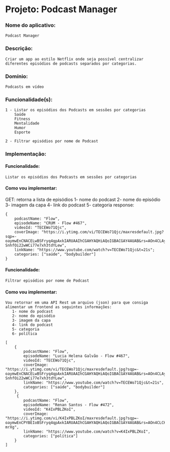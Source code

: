 # Projeto: Podcast Manager

### Nome do aplicativo: 
    Podcast Manager

### Descrição: 
    Criar um app ao estilo Netflix onde seja possível centralizar diferentes episódios de podcasts separados por categorias.

### Domínio:
    Podcasts em vídeo

### Funcionalidade(s):

    1 - Listar os episódios dos Podcasts em sessões por categorias
        Saúde
        Fitness
        Mentalidade
        Humor
        Esporte

    2 - Filtrar episódios por nome de Podcast

### Implementação:
#### Funcionalidade: 
    Listar os episódios dos Podcasts em sessões por categorias

#### Como vou implementar:
   GET: retorna a lista de episódios
       1- nome do podcast
       2- nome do episódio
       3- imagem da capa
       4- link do podcast
       5- categoria
    response:
    
    {
        podcastName: "Flow",
        episodeName: "CRUM - Flow #467",
        videoId: "TECEWo71Qjc",
        coverImage: "https://i.ytimg.com/vi/TECEWo71Qjc/maxresdefault.jpg?sqp=-oaymwEnCNACELwBSFryq4qpAxkIARUAAIhCGAHYAQHiAQoIGBACGAY4AUAB&rs=AOn4CLAy-SnhfOi22wWCi77e7xh3tdYLew",
        linkName: "https://www.youtube.com/watch?v=TECEWo71Qjc&t=21s";
        categories: ["saúde", "bodybuilder"]
    }


#### Funcionalidade: 
    Filtrar episódios por nome de Podcast

#### Como vou implementar:
    Vou retornar em uma API Rest um arquivo (json) para que consiga alimentar um frontend as seguintes informações:
       1- nome do podcast
       2- nome do episódio
       3- imagem da capa
       4- link do podcast
       5- categoria
       6- política

    [
        {
            podcastName: "Flow",
            episodeName: "Lucia Helena Galvão - Flow #467",
            videoId: "TECEWo71Qjc",
            coverImage: "https://i.ytimg.com/vi/TECEWo71Qjc/maxresdefault.jpg?sqp=-oaymwEnCNACELwBSFryq4qpAxkIARUAAIhCGAHYAQHiAQoIGBACGAY4AUAB&rs=AOn4CLAy-SnhfOi22wWCi77e7xh3tdYLew",
            linkName: "https://www.youtube.com/watch?v=TECEWo71Qjc&t=21s",
            categories: ["saúde", "bodybuilder"]
        },
         {
            podcastName: "Flow",
            episodeName: "Renan Santos - Flow #472",
            videoId: "K4IxPBLZKoI",
            coverImage: "https://i.ytimg.com/vi/K4IxPBLZKoI/maxresdefault.jpg?sqp=-oaymwEnCPYBEIoBSFryq4qpAxkIARUAAIhCGAHYAQHiAQoIGBACGAY4AUAB&rs=AOn4CLCKXQrFbMPSCCwy6NIUQseP6-mrXg",
            linkName: "https://www.youtube.com/watch?v=K4IxPBLZKoI",
            categories: ["política"]
        }
    ]
